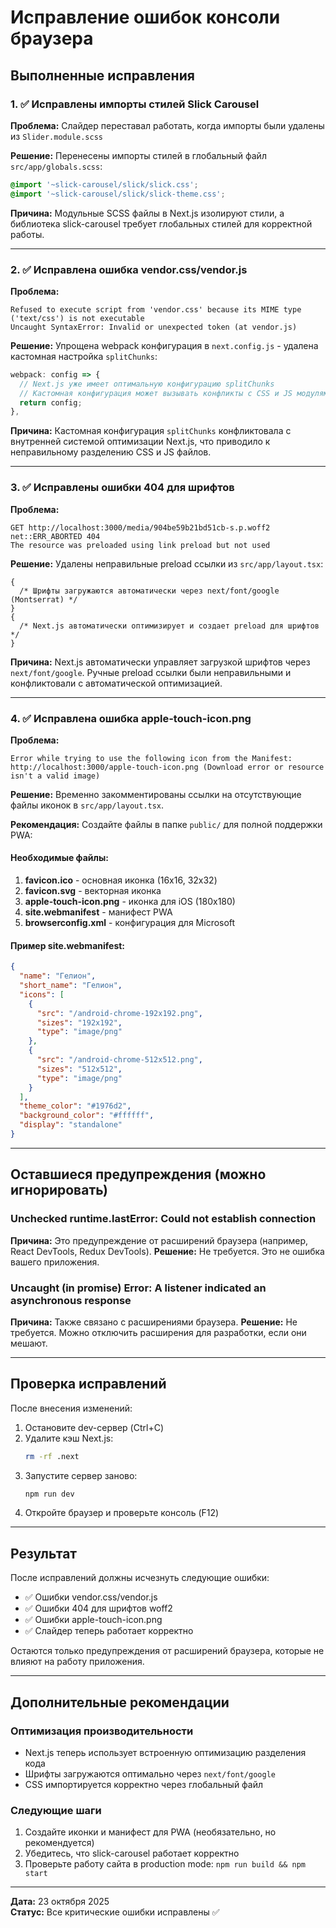 # Исправление ошибок консоли браузера

## Выполненные исправления

### 1. ✅ Исправлены импорты стилей Slick Carousel

**Проблема:** Слайдер переставал работать, когда импорты были удалены из `Slider.module.scss`

**Решение:** Перенесены импорты стилей в глобальный файл `src/app/globals.scss`:

```scss
@import '~slick-carousel/slick/slick.css';
@import '~slick-carousel/slick/slick-theme.css';
```

**Причина:** Модульные SCSS файлы в Next.js изолируют стили, а библиотека slick-carousel требует глобальных стилей для корректной работы.

---

### 2. ✅ Исправлена ошибка vendor.css/vendor.js

**Проблема:**

```
Refused to execute script from 'vendor.css' because its MIME type ('text/css') is not executable
Uncaught SyntaxError: Invalid or unexpected token (at vendor.js)
```

**Решение:** Упрощена webpack конфигурация в `next.config.js` - удалена кастомная настройка `splitChunks`:

```javascript
webpack: config => {
  // Next.js уже имеет оптимальную конфигурацию splitChunks
  // Кастомная конфигурация может вызывать конфликты с CSS и JS модулями
  return config;
},
```

**Причина:** Кастомная конфигурация `splitChunks` конфликтовала с внутренней системой оптимизации Next.js, что приводило к неправильному разделению CSS и JS файлов.

---

### 3. ✅ Исправлены ошибки 404 для шрифтов

**Проблема:**

```
GET http://localhost:3000/media/904be59b21bd51cb-s.p.woff2 net::ERR_ABORTED 404
The resource was preloaded using link preload but not used
```

**Решение:** Удалены неправильные preload ссылки из `src/app/layout.tsx`:

```tsx
{
  /* Шрифты загружаются автоматически через next/font/google (Montserrat) */
}
{
  /* Next.js автоматически оптимизирует и создает preload для шрифтов */
}
```

**Причина:** Next.js автоматически управляет загрузкой шрифтов через `next/font/google`. Ручные preload ссылки были неправильными и конфликтовали с автоматической оптимизацией.

---

### 4. ✅ Исправлена ошибка apple-touch-icon.png

**Проблема:**

```
Error while trying to use the following icon from the Manifest:
http://localhost:3000/apple-touch-icon.png (Download error or resource isn't a valid image)
```

**Решение:** Временно закомментированы ссылки на отсутствующие файлы иконок в `src/app/layout.tsx`.

**Рекомендация:** Создайте файлы в папке `public/` для полной поддержки PWA:

#### Необходимые файлы:

1. **favicon.ico** - основная иконка (16x16, 32x32)
2. **favicon.svg** - векторная иконка
3. **apple-touch-icon.png** - иконка для iOS (180x180)
4. **site.webmanifest** - манифест PWA
5. **browserconfig.xml** - конфигурация для Microsoft

#### Пример site.webmanifest:

```json
{
  "name": "Гелион",
  "short_name": "Гелион",
  "icons": [
    {
      "src": "/android-chrome-192x192.png",
      "sizes": "192x192",
      "type": "image/png"
    },
    {
      "src": "/android-chrome-512x512.png",
      "sizes": "512x512",
      "type": "image/png"
    }
  ],
  "theme_color": "#1976d2",
  "background_color": "#ffffff",
  "display": "standalone"
}
```

---

## Оставшиеся предупреждения (можно игнорировать)

### Unchecked runtime.lastError: Could not establish connection

**Причина:** Это предупреждение от расширений браузера (например, React DevTools, Redux DevTools).
**Решение:** Не требуется. Это не ошибка вашего приложения.

### Uncaught (in promise) Error: A listener indicated an asynchronous response

**Причина:** Также связано с расширениями браузера.
**Решение:** Не требуется. Можно отключить расширения для разработки, если они мешают.

---

## Проверка исправлений

После внесения изменений:

1. Остановите dev-сервер (Ctrl+C)
2. Удалите кэш Next.js:
   ```bash
   rm -rf .next
   ```
3. Запустите сервер заново:
   ```bash
   npm run dev
   ```
4. Откройте браузер и проверьте консоль (F12)

---

## Результат

После исправлений должны исчезнуть следующие ошибки:

- ✅ Ошибки vendor.css/vendor.js
- ✅ Ошибки 404 для шрифтов woff2
- ✅ Ошибки apple-touch-icon.png
- ✅ Слайдер теперь работает корректно

Остаются только предупреждения от расширений браузера, которые не влияют на работу приложения.

---

## Дополнительные рекомендации

### Оптимизация производительности

- Next.js теперь использует встроенную оптимизацию разделения кода
- Шрифты загружаются оптимально через `next/font/google`
- CSS импортируется корректно через глобальный файл

### Следующие шаги

1. Создайте иконки и манифест для PWA (необязательно, но рекомендуется)
2. Убедитесь, что slick-carousel работает корректно
3. Проверьте работу сайта в production mode: `npm run build && npm start`

---

**Дата:** 23 октября 2025  
**Статус:** Все критические ошибки исправлены ✅
